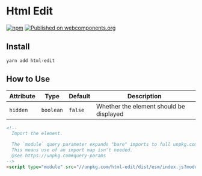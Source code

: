 # Html Edit

> 

[![npm](https://img.shields.io/npm/v/html-edit.svg)](https://www.npmjs.com/package/html-edit)
[![Published on webcomponents.org](https://img.shields.io/badge/webcomponents.org-published-blue.svg)](https://www.webcomponents.org/element/html-edit)

## Install

`yarn add html-edit`

## How to Use

| Attribute | Type | Default | Description |
| --------- | ---- | ------- | ----------- |
| `hidden` | `boolean` | `false` | Whether the element should be displayed |

<!--
Inline demo for webcomponents.org
```
<custom-element-demo>
  <template>
    <next-code-block></next-code-block>
  </template>
</custom-element-demo>
```
-->
```html
<!-- 
  Import the element.

  The `module` query parameter expands "bare" imports to full unpkg.com urls.
  This means use of an import map isn't needed.
  @see https://unpkg.com#query-params
-->
<script type="module" src="//unpkg.com/html-edit/dist/esm/index.js?module"></script>


```
